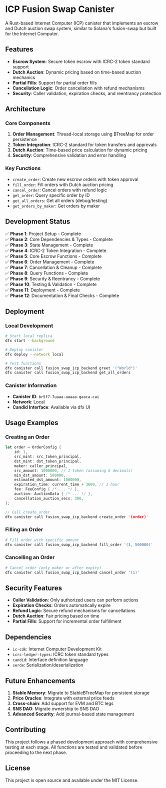 # ICP Fusion Swap Canister

A Rust-based Internet Computer (ICP) canister that implements an escrow and Dutch auction swap system, similar to Solana's fusion-swap but built for the Internet Computer.

## Features

- **Escrow System**: Secure token escrow with ICRC-2 token standard support
- **Dutch Auction**: Dynamic pricing based on time-based auction mechanics
- **Partial Fills**: Support for partial order fills
- **Cancellation Logic**: Order cancellation with refund mechanisms
- **Security**: Caller validation, expiration checks, and reentrancy protection

## Architecture

### Core Components

1. **Order Management**: Thread-local storage using BTreeMap for order persistence
2. **Token Integration**: ICRC-2 standard for token transfers and approvals
3. **Dutch Auction**: Time-based price calculation for dynamic pricing
4. **Security**: Comprehensive validation and error handling

### Key Functions

- `create_order`: Create new escrow orders with token approval
- `fill_order`: Fill orders with Dutch auction pricing
- `cancel_order`: Cancel orders with refund logic
- `get_order`: Query specific order by ID
- `get_all_orders`: Get all orders (debug/testing)
- `get_orders_by_maker`: Get orders by maker

## Development Status

✅ **Phase 1**: Project Setup - Complete  
✅ **Phase 2**: Core Dependencies & Types - Complete  
✅ **Phase 3**: State Management - Complete  
✅ **Phase 4**: ICRC-2 Token Integration - Complete  
✅ **Phase 5**: Core Escrow Functions - Complete  
✅ **Phase 6**: Order Management - Complete  
✅ **Phase 7**: Cancellation & Cleanup - Complete  
✅ **Phase 8**: Query Functions - Complete  
✅ **Phase 9**: Security & Reentrancy - Complete  
✅ **Phase 10**: Testing & Validation - Complete  
✅ **Phase 11**: Deployment - Complete  
✅ **Phase 12**: Documentation & Final Checks - Complete  

## Deployment

### Local Development

```bash
# Start local replica
dfx start --background

# Deploy canister
dfx deploy --network local

# Test functions
dfx canister call fusion_swap_icp_backend greet '("World")'
dfx canister call fusion_swap_icp_backend get_all_orders
```

### Canister Information

- **Canister ID**: `br5f7-7uaaa-aaaaa-qaaca-cai`
- **Network**: Local
- **Candid Interface**: Available via dfx UI

## Usage Examples

### Creating an Order

```rust
let order = OrderConfig {
    id: 1,
    src_mint: src_token_principal,
    dst_mint: dst_token_principal,
    maker: caller_principal,
    src_amount: 1000000, // 1 token (assuming 6 decimals)
    min_dst_amount: 500000,
    estimated_dst_amount: 1000000,
    expiration_time: current_time + 3600, // 1 hour
    fee: FeeConfig { /* ... */ },
    auction: AuctionData { /* ... */ },
    cancellation_auction_secs: 300,
};

// Call create_order
dfx canister call fusion_swap_icp_backend create_order '(order)'
```

### Filling an Order

```bash
# Fill order with specific amount
dfx canister call fusion_swap_icp_backend fill_order '(1, 500000)'
```

### Cancelling an Order

```bash
# Cancel order (only maker or after expiry)
dfx canister call fusion_swap_icp_backend cancel_order '(1)'
```

## Security Features

- **Caller Validation**: Only authorized users can perform actions
- **Expiration Checks**: Orders automatically expire
- **Refund Logic**: Secure refund mechanisms for cancellations
- **Dutch Auction**: Fair pricing based on time
- **Partial Fills**: Support for incremental order fulfillment

## Dependencies

- `ic-cdk`: Internet Computer Development Kit
- `icrc-ledger-types`: ICRC token standard types
- `candid`: Interface definition language
- `serde`: Serialization/deserialization

## Future Enhancements

1. **Stable Memory**: Migrate to StableBTreeMap for persistent storage
2. **Price Oracles**: Integrate with external price feeds
3. **Cross-chain**: Add support for EVM and BTC legs
4. **SNS DAO**: Migrate ownership to SNS DAO
5. **Advanced Security**: Add journal-based state management

## Contributing

This project follows a phased development approach with comprehensive testing at each stage. All functions are tested and validated before proceeding to the next phase.

## License

This project is open source and available under the MIT License.
